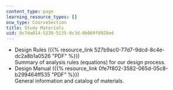 ```yaml
---
content_type: page
learning_resource_types: []
ocw_type: CourseSection
title: Study Materials
uid: 0c7da014-5238-5135-0c3d-0b069f0928ed
---
```


*   Design Rules ({{% resource_link 527b9ac0-77d7-9dcd-8c4e-dc2a8b1a0526 "PDF" %}})  
    Summary of analysis rules (equations) for our design process.
*   Design Manual ({{% resource_link 0fe7f802-3582-065d-05c8-b299464ff535 "PDF" %}})  
    General information and catalog of materials.